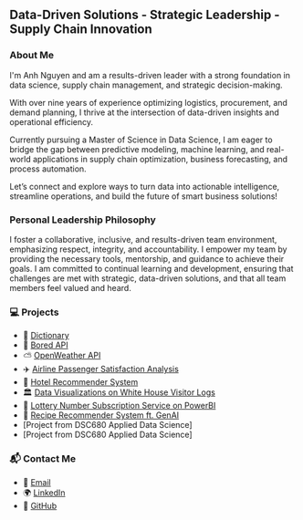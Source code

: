 ## Data-Driven Solutions - Strategic Leadership - Supply Chain Innovation

### About Me
I'm Anh Nguyen and am a results-driven leader with a strong foundation in data science, supply chain management, and strategic decision-making.

With over nine years of experience optimizing logistics, procurement, and demand planning, I thrive at the intersection of data-driven insights and operational efficiency.

Currently pursuing a Master of Science in Data Science, I am eager to bridge the gap between predictive modeling, machine learning, and real-world applications in supply chain optimization, business forecasting, and process automation.

Let’s connect and explore ways to turn data into actionable intelligence, streamline operations, and build the future of smart business solutions!

### Personal Leadership Philosophy
I foster a collaborative, inclusive, and results-driven team environment, emphasizing respect, integrity, and accountability.
I empower my team by providing the necessary tools, mentorship, and guidance to achieve their goals.
I am committed to continual learning and development, ensuring that challenges are met with strategic, data-driven solutions, and that all team members feel valued and heard.

### 💻 Projects
- 📖 [Dictionary](https://github.com/anh-h-nguyen/dictionary)
- 🥱 [Bored API](https://github.com/anh-h-nguyen/bored-api.git)
- ⛅ [OpenWeather API](https://github.com/anh-h-nguyen/open-weather-api.git)
- ✈️ [Airline Passenger Satisfaction Analysis](https://github.com/anh-h-nguyen/airline-passenger-satisfaction-analysis)
- 🏨 [Hotel Recommender System](https://github.com/anh-h-nguyen/hotel-recommender-system)
- 🏛️ [Data Visualizations on White House Visitor Logs](https://github.com/anh-h-nguyen/white-house-visitor-logs.git)
- 🎰 [Lottery Number Subscription Service on PowerBI](https://github.com/anh-h-nguyen/lottery_number_subscription_service.git)
- 🥘 [Recipe Recommender System ft. GenAI](https://github.com/anh-h-nguyen/recipe_recommender_system_ft_genai.git)
- [Project from DSC680 Applied Data Science]
- [Project from DSC680 Applied Data Science]

### 📬 Contact Me
- 📧 [Email](mailto:anhnguyen824@gmail.com)  
- 🌍 [LinkedIn](https://linkedin.com/in/anhnguyen824)  
- 🐙 [GitHub](https://github.com/anh-h-nguyen) 

